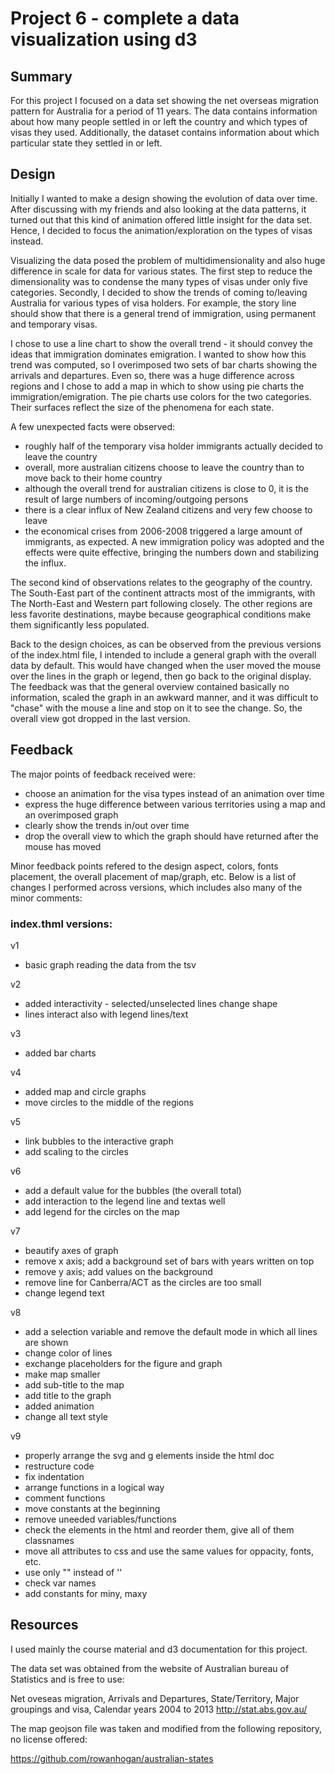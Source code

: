 # Project 6 - complete a data visualization using d3

## Summary 

For this project I focused on a data set showing the net overseas migration pattern for Australia for a period of 11 years. The data contains information about how many people settled in or left the country and which types of visas they used. Additionally, the dataset contains information about which particular state they settled in or left.

## Design 

Initially I wanted to make a design showing the evolution of data over time. After discussing with my friends and also looking at the data patterns, it turned out that this kind of animation offered little insight for the data set. Hence, I decided to focus the animation/exploration on the types of visas instead.

Visualizing the data posed the problem of multidimensionality and also huge difference in scale for data for various states. The first step to reduce the dimensionality was to condense the many types of visas under only five categories. Secondly, I decided to show the trends of coming to/leaving Australia for various types of visa holders. For example, the story line should show that there is a general trend of immigration, using permanent and temporary visas. 

I chose to use a line chart to show the overall trend - it should convey the ideas that immigration dominates emigration. I wanted to show how this trend was computed, so I overimposed two sets of bar charts showing the arrivals and departures. Even so, there was a huge difference across regions and I chose to add a map in which to show using pie charts the immigration/emigration. The pie charts use colors for the two categories. Their surfaces reflect the size of the phenomena for each state.

A few unexpected facts were observed:
- roughly half of the temporary visa holder immigrants actually decided to leave the country
- overall, more australian citizens choose to leave the country than to move back to their home country
- although the overall trend for australian citizens is close to 0, it is the result of large numbers of incoming/outgoing persons
- there is a clear influx of New Zealand citizens and very few choose to leave
- the economical crises from 2006-2008 triggered a large amount of immigrants, as expected. A new immigration policy was adopted and the effects were quite effective, bringing the numbers down and stabilizing the influx.

The second kind of observations relates to the geography of the country. The South-East part of the continent attracts most of the immigrants, with The North-East and Western part following closely. The other regions are less favorite destinations, maybe because geographical conditions make them significantly less populated.

Back to the design choices, as can be observed from the previous versions of the index.html file, I intended to include a general graph with the overall data by default. This would have changed when the user moved the mouse over the lines in the graph or legend, then go back to the original display. The feedback was that the general overview contained basically no information, scaled the graph in an awkward manner, and it was difficult to "chase" with the mouse a line and stop on it to see the change. So, the overall view got dropped in the last version.

## Feedback 

The major points of feedback received were:
- choose an animation for the visa types instead of an animation over time
- express the huge difference between various territories using a map and an overimposed graph
- clearly show the trends in/out over time
- drop the overall view to which the graph should have returned after the mouse has moved

Minor feedback points refered to the design aspect, colors, fonts placement, the overall placement of map/graph, etc. Below is a list of changes I performed across versions, which includes also many of the minor comments:

### index.thml versions:

v1 

  - basic graph reading the data from the tsv

v2 

  - added interactivity - selected/unselected lines change shape
  - lines interact also with legend lines/text

v3

  - added bar charts

v4

  - added map and circle graphs
  - move circles to the middle of the regions

v5 

  - link bubbles to the interactive graph
  - add scaling to the circles

v6 

  - add a default value for the bubbles (the overall total)
  - add interaction to the legend line and textas well
  - add legend for the circles on the map

v7

  - beautify axes of graph
  - remove x axis; add a background set of bars with years written on top
  - remove y axis; add values on the background 
  - remove line for Canberra/ACT as the circles are too small
  - change legend text

v8

  - add a selection variable and remove the default mode in which all lines are shown
  - change color of lines
  - exchange placeholders for the figure and graph
  - make map smaller
  - add sub-title to the map
  - add title to the graph
  - added animation
  - change all text style

v9

  - properly arrange the svg and g elements inside the html doc
  - restructure code
  - fix indentation
  - arrange functions in a logical way
  - comment functions
  - move constants at the beginning
  - remove uneeded variables/functions
  - check the elements in the html and reorder them, give all of them classnames
  - move all attributes to css and use the same values for oppacity, fonts, etc.
  - use only "" instead of  ''
  - check var names
  - add constants for miny, maxy

## Resources 

I used mainly the course material and d3 documentation for this project. 

The data set was obtained from the website of Australian bureau of Statistics and is free to use:

Net oveseas migration, Arrivals and Departures, State/Territory, Major groupings and visa, Calendar years 2004 to 2013
http://stat.abs.gov.au/

The map geojson file was taken and modified from the following repository, no license offered:

https://github.com/rowanhogan/australian-states
